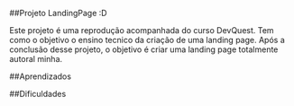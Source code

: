 ##Projeto LandingPage :D

  Este projeto é uma reprodução acompanhada do curso DevQuest.
  Tem como o objetivo o ensino tecnico da criação de uma landing page. Após a conclusão desse projeto, o objetivo é criar uma landing page totalmente autoral minha.

##Aprendizados

##Dificuldades
